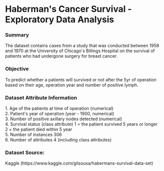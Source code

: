 # Haberman's Cancer Survival - Exploratory Data Analysis 

<h3>Summary</h3>
The dataset contains cases from a study that was conducted between 1958 and 1970 at the University of Chicago's Billings Hospital on the survival of patients who had undergone surgery for breast cancer.

<h3>Objective</h3>
To predict whether a patients will survived or not after the 5yr of operation based on their age, operation year and number of positive lymph.

<h3>Dataset Attribute Information</h3>
1. Age of the patients at time of operation (numerical)<br/>
2. Patient's year of operation (year - 1900, numerical)<br/>
3. Number of positive axillary nodes detected (numerical)<br/>
4. Survival status (class attribute) 1 = the patient survived 5 years or longer 2 = the patient died within 5 year<br/>
5. Number of instances 306 <br/>
6. Number of attributes 4 (including class attributes)<br/>


<h3>Dataset Source:</h3> Kaggle (https://www.kaggle.com/gilsousa/habermans-survival-data-set)
